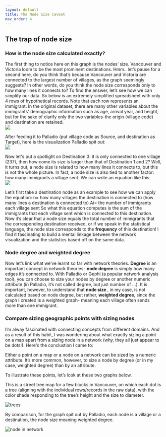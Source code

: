 ```yaml
---
layout: default
title: The Node Size Caveat
nav_order: 4
---
```



## The trap of node size

### How is the node size calculated exactly?
The first thing to notice here on this graph is the nodes’ size. Vancouver and Victoria loom to be the most prominent destinations. Hmm.. let’s pause for a second here, do you think that’s because Vancouver and Victoria are connected to the largest number of villages, as the graph seemingly suggests? In other words, do you think the node size corresponds only to how many lines it connects to? To find the answer, let’s see how we can simplify our data. So below is an extremely simplified spreadsheet with only 4 rows of hypothetical records. Note that each row represents an immigrant. In the original dataset, there are many other variables about the immigrants' demographic information such as age, arrival year, and height, but for the sake of clarify only the two variables-the origin (village code) and destination are retained. <br /> 
![](http://blogs.ubc.ca/szhang/files/2018/06/屏幕快照-2018-06-21-上午11.00.47.png) <br /> 

After feeding it to Palladio (put village code as Source, and destination as Target), here is the visualization Palladio spit out: <br /> 
![](http://blogs.ubc.ca/szhang/files/2018/06/屏幕快照-2018-06-21-上午10.42.56-300x206.png) <br /> 


Now let's put a spotlight on Destination 3: it is only connected to one village (237), then how come its size is larger than that of Destination 1 and 2? Well, it turns out, a node size is related to how many lines it connects to, but this is not the whole picture. In fact, a node size is also tied to another factor: how many immigrants a village sent. We can write an equation like this: <br /> 
![](http://blogs.ubc.ca/szhang/files/2018/06/屏幕快照-2018-06-21-下午12.06.33.png) 


Let’s first take a destination node as an example to see how we can apply the equation: n= how many villages the destination is connected to (how many lines a destination is connected to) Ai= the number of immigrants each village sent So what this equation computes is the sum of the immigrants that each village sent which is connected to this destination. Now it’s clear that a node size equals the total number of immigrants that the corresponding destination received, or if we speak in the statistical language, the node size corresponds to the **frequency** of this destination! I find it fascinating to build a mental linkage between the network visualization and the statistics based off on the same data. 

### Node degree and weighted degree
Now let’s link what we’ve learnt so far with network theories. **Degree** is an important concept in network theories- **node degree** is simply how many edges it’s connected to. With Palladio or Gephi (a popular network analysis tool), you can choose to size your nodes by degree or another numeric attribute (in Palladio, it’s not called degree, but just number of …). It is important, however, to understand that **node size** , in my case, is not calculated based on node degree, but rather, **weighted degree**, since the graph I created is a weighted graph- meaning each village often sends more than one immigrant. 

### Compare sizing geographic points with sizing nodes
I’m alway fascinated with connecting concepts from different domains. And as a result of this habit, I was wondering about what exactly sizing a point on a map apart from a sizing node in a network (why, they all just appear to be dots!). Here's the conclustion I came to:

Either a point on a map or a node on a network can be sized by a numeric attribute. It’s more common, however, to size a node by degree (or in my case, weighted degree) than by an attribute. 

To illustrate these points, let’s look at these two graphs below. 

This is a street tree map for a few blocks in Vancouver, on which each dot is a tree (aligning with the individual rows/records in the raw data), with the color shade responding to the tree’s height and the size to diameter. 

![trees](https://user-images.githubusercontent.com/40467487/79677917-ca7f8680-81aa-11ea-92d6-490be3c43ea0.png)


By comparison, for the graph spit out by Palladio, each node is a village or a destination, the node size meaning weighted degree.

![node in network](https://user-images.githubusercontent.com/40467487/79700374-04539a00-824a-11ea-9c9c-a7280b27f4ef.png)





